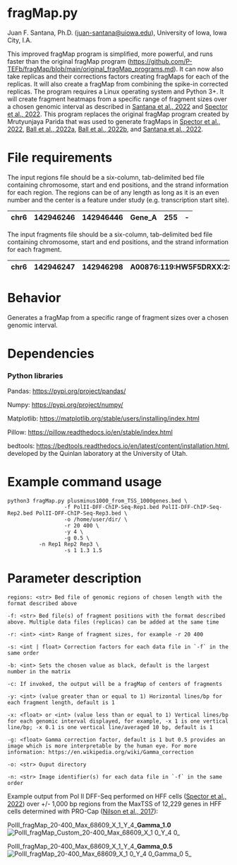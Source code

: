 # fragMap.py #
Juan F. Santana, Ph.D. (<juan-santana@uiowa.edu>), University of Iowa, Iowa City, I.A.

This improved fragMap program is simplified, more powerful, and runs faster than the original fragMap program (https://github.com/P-TEFb/fragMap/blob/main/original_fragMap_programs.md). It can now also take replicas and their corrections factors creating fragMaps for each of the replicas. It will also create a fragMap from combining the spike-in corrected replicas. The program requires a Linux operating system and Python 3+. It will create fragment heatmaps from a specific range of fragment sizes over a chosen genomic interval as described in [Santana et al., 2022](https://academic.oup.com/nar/article/50/16/9127/6659871) and [Spector et al., 2022](https://www.nature.com/articles/s41467-022-29739-x). This program replaces the original fragMap program created by Mrutyunjaya Parida that was used to generate fragMaps in [Spector et al., 2022](https://www.nature.com/articles/s41467-022-29739-x), [Ball et al., 2022a](https://www.mdpi.com/1999-4915/14/4/779), [Ball et al., 2022b](https://www.ncbi.nlm.nih.gov/pmc/articles/PMC9239164/), and [Santana et al., 2022](https://academic.oup.com/nar/advance-article/doi/10.1093/nar/gkac678/6659871?guestAccessKey=88024805-7d8e-4421-a032-dbef1c737757).

# File requirements #
The input regions file should be a six-column, tab-delimited bed file containing chromosome, start and end positions, and the strand information for each region. The regions can be of any length as long as it is an even number and the center is a feature under study (e.g. transcription start site). 
 
| chr6 | 142946246 | 142946446 | Gene_A | 255 | - |
|:----:|:---------:|:---------:|:------:|:---:|:-:|

The input fragments file should be a six-column, tab-delimited bed file containing chromosome, start and end positions, and the strand information for each fragment.

| chr6 | 142946247 | 142946298 | A00876:119:HW5F5DRXX:2:2207:29170:1157 | 255 | - |
|:----:|:---------:|:---------:|:--------------------------------------:|:---:|:-:|


# Behavior #
Generates a fragMap from a specific range of fragment sizes over a chosen genomic interval. 

# Dependencies #
### Python libraries ###
Pandas: https://pypi.org/project/pandas/

Numpy: https://pypi.org/project/numpy/

Matplotlib: https://matplotlib.org/stable/users/installing/index.html

Pillow: https://pillow.readthedocs.io/en/stable/index.html

bedtools: https://bedtools.readthedocs.io/en/latest/content/installation.html, developed by the Quinlan laboratory at the University of Utah. 

# Example command usage #
```
python3 fragMap.py plusminus1000_from_TSS_1000genes.bed \
                  -f PolII-DFF-ChIP-Seq-Rep1.bed PolII-DFF-ChIP-Seq-Rep2.bed PolII-DFF-ChIP-Seq-Rep3.bed \
                  -o /home/user/dir/ \
                  -r 20 400 \
                  -y 4 \
                  -g 0.5 \
		  -n Rep1 Rep2 Rep3 \
                  -s 1 1.3 1.5

```
# Parameter description #
```
regions: <str> Bed file of genomic regions of chosen length with the format described above

-f: <str> Bed file(s) of fragment positions with the format described above. Multiple data files (replicas) can be added at the same time

-r: <int> <int> Range of fragment sizes, for example -r 20 400

-s: <int | float> Correction factors for each data file in `-f` in the same order

-b: <int> Sets the chosen value as black, default is the largest number in the matrix

-c: If invoked, the output will be a fragMap of centers of fragments

-y: <int> (value greater than or equal to 1) Horizontal lines/bp for each fragment length, default is 1

-x: <float> or <int> (value less than or equal to 1) Vertical lines/bp for each genomic interval displayed, for example, -x 1 is one vertical line/bp; -x 0.1 is one vertical line/averaged 10 bp, default is 1

-g: <float> Gamma correction factor, default is 1 but 0.5 provides an image which is more interpretable by the human eye. For more information: https://en.wikipedia.org/wiki/Gamma_correction

-o: <str> Ouput directory

-n: <str> Image identifier(s) for each data file in `-f` in the same order

```
Example output from Pol II DFF-Seq performed on HFF cells ([Spector et al., 2022](https://www.nature.com/articles/s41467-022-29739-x)) over +/- 1,000 bp regions from the MaxTSS of 12,229 genes in HFF cells determined with PRO-Cap ([Nilson et al., 2017](https://academic.oup.com/nar/article/45/19/11088/4084663)): 

PolII_fragMap_20-400_Max_68609_X_1_Y_4_**Gamma_1.0** 
![PolII_fragMap_Custom_20-400_Max_68609_X_1 0_Y_4 0_](https://user-images.githubusercontent.com/38702786/190675335-1b8271ef-a0f7-449e-9ac3-aeee7dca6611.png)

PolII_fragMap_20-400_Max_68609_X_1_Y_4_**Gamma_0.5**
![PolII_fragMap_20-400_Max_68609_X_1 0_Y_4 0_Gamma_0 5_](https://user-images.githubusercontent.com/38702786/191344898-fc082eb6-6c3c-4b12-a6f1-8ef62ef5047c.png)
